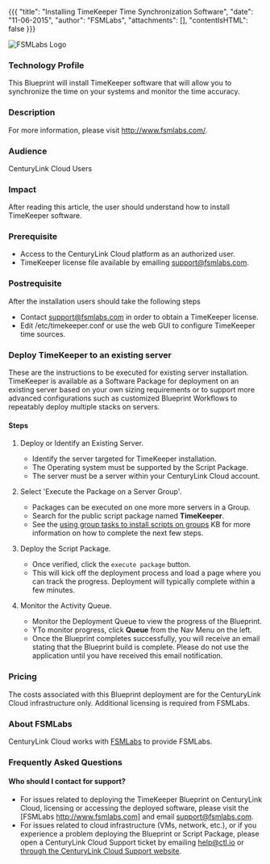 {{{
  "title": "Installing TimeKeeper Time Synchronization Software",
  "date": "11-06-2015",
  "author": "FSMLabs",
  "attachments": [],
  "contentIsHTML": false
}}}

![FSMLabs Logo](../../images/fsm-labs-logo.png)

### Technology Profile
This Blueprint will install TimeKeeper software that will allow you to synchronize the time on your systems and monitor the time accuracy.

### Description
For more information, please visit http://www.fsmlabs.com/.

### Audience
CenturyLink Cloud Users

### Impact
After reading this article, the user should understand how to install TimeKeeper software.

### Prerequisite
* Access to the CenturyLink Cloud platform as an authorized user.
* TimeKeeper license file available by emailing support@fsmlabs.com.

### Postrequisite
After the installation users should take the following steps
* Contact support@fsmlabs.com in order to obtain a TimeKeeper license.
* Edit /etc/timekeeper.conf or use the web GUI to configure TimeKeeper time sources.

### Deploy TimeKeeper to an existing server
These are the instructions to be executed for existing server installation. TimeKeeper is available as a Software Package for deployment on an existing server based on your own sizing requirements or to support more advanced configurations such as customized Blueprint Workflows to repeatably deploy multiple stacks on servers.

#### Steps
1. Deploy or Identify an Existing Server.
   * Identify the server targeted for TimeKeeper installation.
   * The Operating system must be supported by the Script Package.
   * The server must be a server within your CenturyLink Cloud account.

2. Select 'Execute the Package on a Server Group'.
   * Packages can be executed on one more more servers in a Group.
   * Search for the public script package named **TimeKeeper**.
   * See the [using group tasks to install scripts on groups](../../Servers/using-group-tasks-to-install-software-and-run-scripts-on-groups.md) KB for more information on how to complete the next few steps.

2. Deploy the Script Package.
   * Once verified, click the `execute package` button.
   * This will kick off the deployment process and load a page where you can track the progress. Deployment will typically complete within a few minutes.

3. Monitor the Activity Queue.
   * Monitor the Deployment Queue to view the progress of the Blueprint.
   * YTo monitor progress, click **Queue** from the Nav Menu on the left.
   * Once the Blueprint completes successfully, you will receive an email stating that the Blueprint build is complete. Please do not use the application until you have received this email notification.

### Pricing
The costs associated with this Blueprint deployment are for the CenturyLink Cloud infrastructure only. Additional licensing is required from FSMLabs.

### About FSMLabs
CenturyLink Cloud works with [FSMLabs](http://www.fsmlabs.c) to provide FSMLabs.

### Frequently Asked Questions

#### Who should I contact for support?
* For issues related to deploying the TimeKeeper Blueprint on CenturyLink
Cloud, licensing or accessing the deployed software, please visit the [FSMLabs http://www.fsmlabs.com] and email support@fsmlabs.com.
* For issues related to cloud infrastructure (VMs, network, etc.), or if you experience a problem deploying the Blueprint or Script Package, please open a CenturyLink Cloud Support ticket by emailing [help@ctl.io](mailto:help@ctl.io) or [through the CenturyLink Cloud Support website](https://t3n.zendesk.com/tickets/new).
